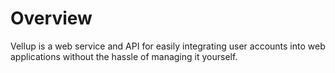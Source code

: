 # Overview

Vellup is a web service and API for easily integrating user accounts
into web applications without the hassle of managing it yourself.
